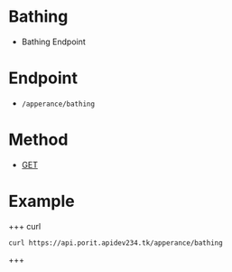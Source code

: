 # Bathing
- Bathing Endpoint

# Endpoint
- `/apperance/bathing` 

# Method
- [GET](https://developer.mozilla.org/en-US/docs/Web/HTTP/Methods/GET)

# Example
+++ curl
``` 
curl https://api.porit.apidev234.tk/apperance/bathing
``` 
+++